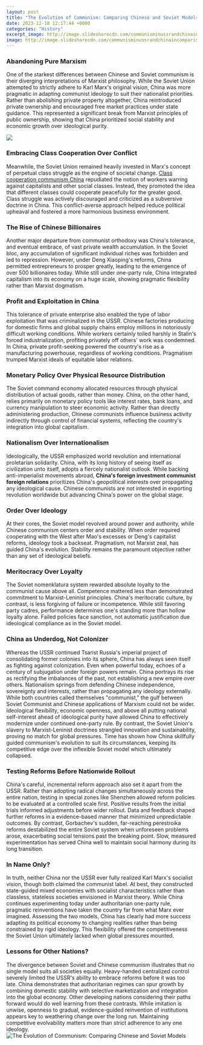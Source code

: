 ```yaml
---
layout: post
title: "The Evolution of Communism: Comparing Chinese and Soviet Models"
date: 2023-12-18 12:17:44 +0000
categories: "History"
excerpt_image: http://image.slidesharecdn.com/communisminussrandchinaincomparison-130117044957-phpapp02/95/communism-in-ussr-and-china-in-comparison-30-638.jpg?cb=1358398341
image: http://image.slidesharecdn.com/communisminussrandchinaincomparison-130117044957-phpapp02/95/communism-in-ussr-and-china-in-comparison-30-638.jpg?cb=1358398341
---
```


### Abandoning Pure Marxism
One of the starkest differences between Chinese and Soviet communism is their diverging interpretations of Marxist philosophy. While the Soviet Union attempted to strictly adhere to Karl Marx's original vision, China was more pragmatic in adapting communist ideology to suit their nationalist priorities. Rather than abolishing private property altogether, China reintroduced private ownership and encouraged free market practices under state guidance. This represented a significant break from Marxist principles of public ownership, showing that China prioritized social stability and economic growth over ideological purity. 

![](http://image.slidesharecdn.com/communisminussrandchinaincomparison-130117044957-phpapp02/95/communism-in-ussr-and-china-in-comparison-41-638.jpg?cb=1358398341)
### Embracing Class Cooperation Over Conflict
Meanwhile, the Soviet Union remained heavily invested in Marx's concept of perpetual class struggle as the engine of societal change. [Class cooperation communism China](https://travelokla.github.io/2023-12-30-la-s-xfbret-xe9-et-la-s-xe9curit-xe9-en-su-xe8de/) repudiated the notion of workers warring against capitalists and other social classes. Instead, they promoted the idea that different classes could cooperate peacefully for the greater good. Class struggle was actively discouraged and criticized as a subversive doctrine in China. This conflict-averse approach helped reduce political upheaval and fostered a more harmonious business environment.
### The Rise of Chinese Billionaires
Another major departure from communist orthodoxy was China's tolerance, and eventual embrace, of vast private wealth accumulation. In the Soviet bloc, any accumulation of significant individual riches was forbidden and led to repression. However, under Deng Xiaoping's reforms, China permitted entrepreneurs to prosper greatly, leading to the emergence of over 500 billionaires today. While still under one-party rule, China integrated capitalism into its economy on a huge scale, showing pragmatic flexibility rather than Marxist dogmatism.
### Profit and Exploitation in China
This tolerance of private enterprise also enabled the type of labor exploitation that was criminalized in the USSR. Chinese factories producing for domestic firms and global supply chains employ millions in notoriously difficult working conditions. While workers certainly toiled harshly in Stalin's forced industrialization, profiting privately off others' work was condemned. In China, private profit-seeking powered the country's rise as a manufacturing powerhouse, regardless of working conditions. Pragmatism trumped Marxist ideals of equitable labor relations.
### Monetary Policy Over Physical Resource Distribution 
The Soviet command economy allocated resources through physical distribution of actual goods, rather than money. China, on the other hand, relies primarily on monetary policy tools like interest rates, bank loans, and currency manipulation to steer economic activity. Rather than directly administering production, Chinese communists influence business activity indirectly through control of financial systems, reflecting the country's integration into global capitalism.
### Nationalism Over Internationalism 
Ideologically, the USSR emphasized world revolution and international proletarian solidarity. China, with its long history of seeing itself as civilization unto itself, adopts a fiercely nationalist outlook. While backing anti-imperialist movements abroad, **China's foreign investment communist foreign relations** prioritizes China's geopolitical interests over propagating any ideological cause. Chinese communists are not interested in exporting revolution worldwide but advancing China's power on the global stage.
### Order Over Ideology
At their cores, the Soviet model revolved around power and authority, while Chinese communism centers order and stability. When order required cooperating with the West after Mao's excesses or Deng's capitalist reforms, ideology took a backseat. Pragmatism, not Marxist zeal, has guided China's evolution. Stability remains the paramount objective rather than any set of ideological beliefs.
### Meritocracy Over Loyalty
The Soviet nomenklatura system rewarded absolute loyalty to the communist cause above all. Competence mattered less than demonstrated commitment to Marxist-Leninist principles. China's meritocratic culture, by contrast, is less forgiving of failure or incompetence. While still favoring party cadres, performance determines one's standing more than hollow loyalty alone. Failed policies face sanction, not automatic justification due ideological compliance as in the Soviet model.
### China as Underdog, Not Colonizer
Whereas the USSR continued Tsarist Russia's imperial project of consolidating former colonies into its sphere, China has always seen itself as fighting against colonization. Even when powerful today, echoes of a century of subjugation under foreign powers remain. China portrays its rise as rectifying the imbalances of the past, not establishing a new empire over others. Nationalism springs from defending Chinese independence, sovereignty and interests, rather than propagating any ideology externally. 
While both countries called themselves "communist," the gulf between Soviet Communist and Chinese applications of Marxism could not be wider. Ideological flexibility, economic openness, and above all putting national self-interest ahead of ideological purity have allowed China to effectively modernize under continued one-party rule. By contrast, the Soviet Union's slavery to Marxist-Leninist doctrines strangled innovation and sustainability, proving no match for global pressures. Time has shown how China skillfully guided communism's evolution to suit its circumstances, keeping its competitive edge over the inflexible Soviet model which ultimately collapsed.
### Testing Reforms Before Nationwide Rollout
China's careful, incremental reform approach also set it apart from the USSR. Rather than adopting radical changes simultaneously across the entire nation, testing in special zones like Shenzhen allowed reform policies to be evaluated at a controlled scale first. Positive results from the initial trials informed adjustments before wider rollout. Data and feedback shaped further reforms in a evidence-based manner that minimized unpredictable outcomes. By contrast, Gorbachev's sudden, far-reaching perestroika reforms destabilized the entire Soviet system when unforeseen problems arose, exacerbating social tensions past the breaking point. Slow, measured experimentation has served China well to maintain social harmony during its long transition.
### In Name Only?
In truth, neither China nor the USSR ever fully realized Karl Marx's socialist vision, though both claimed the communist label. At best, they constructed state-guided mixed economies with socialist characteristics rather than classless, stateless societies envisioned in Marxist theory. While China continues experimenting today under authoritarian one-party rule, pragmatic reinventions have taken the country far from what Marx ever imagined. Assessing the two models, China has clearly had more success adapting its political economy to changing realities rather than being constrained by rigid ideology. This flexibility offered the competitiveness the Soviet Union ultimately lacked when global pressures mounted.
### Lessons for Other Nations?  
The divergence between Soviet and Chinese communism illustrates that no single model suits all societies equally. Heavy-handed centralized control severely limited the USSR's ability to embrace reforms before it was too late. China demonstrates that authoritarian regimes can spur growth by combining domestic stability with selective marketization and integration into the global economy. Other developing nations considering their paths forward would do well learning from these contrasts. While imitation is unwise, openness to gradual, evidence-guided reinvention of institutions appears key to weathering change over the long run. Maintaining competitive evolvability matters more than strict adherence to any one ideology.
![The Evolution of Communism: Comparing Chinese and Soviet Models](http://image.slidesharecdn.com/communisminussrandchinaincomparison-130117044957-phpapp02/95/communism-in-ussr-and-china-in-comparison-30-638.jpg?cb=1358398341)